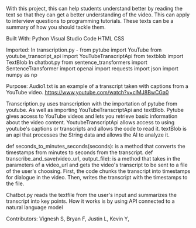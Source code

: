 With this project, this can help students understand better by reading the text so that they can get a better understanding of the video.
This can apply to interview questions to programming tutorials. These texts can be a summary of how you should tackle them. 

Built With:
Python
Visual Studio Code
HTML
CSS

Imported:
In transcription.py -
from pytube import YouTube
from youtube_transcript_api import YouTubeTranscriptApi
from textblob import TextBlob
In chatbot.py
from sentence_transformers import SentenceTransformer
import openai
import requests
import json
import numpy as np

Purpose:
Audio1.txt is an example of a transcript taken with captions from a YouTube video. https://www.youtube.com/watch?v=clMJ8BwCGa0

Transcription.py uses transcription with the importation of pytube from youtube. As well as importing YouTubeTranscriptApi and textBlob. 
Pytube gives access to YouTube videos and lets you retrieve basic information about the video content.
YoutubeTranscriptApi allows access to using youtube's captions or transcripts and allows the code to read it.
textBlob is an api that processes the String data and allows the AI to analyze it.

def seconds_to_minutes_seconds(seconds): is a method that converts the timestamps from minutes to seconds from the transcript.
def transcribe_and_save(video_url, output_file): is a method that takes in the parameters of a video_url and gets the video's transcript to be sent to a file of the user's choosing.
First, the code chunks the transcript into timestamps for dialogue in the video. Then, writes the transcript with the timestamps to the file.


Chatbot.py reads the textfile from the user's input and summarizes the transcript into key points. 
How it works is by using API connected to a natural language model



Contributors:
Vignesh S,
Bryan F,
Justin L,
Kevin Y,


